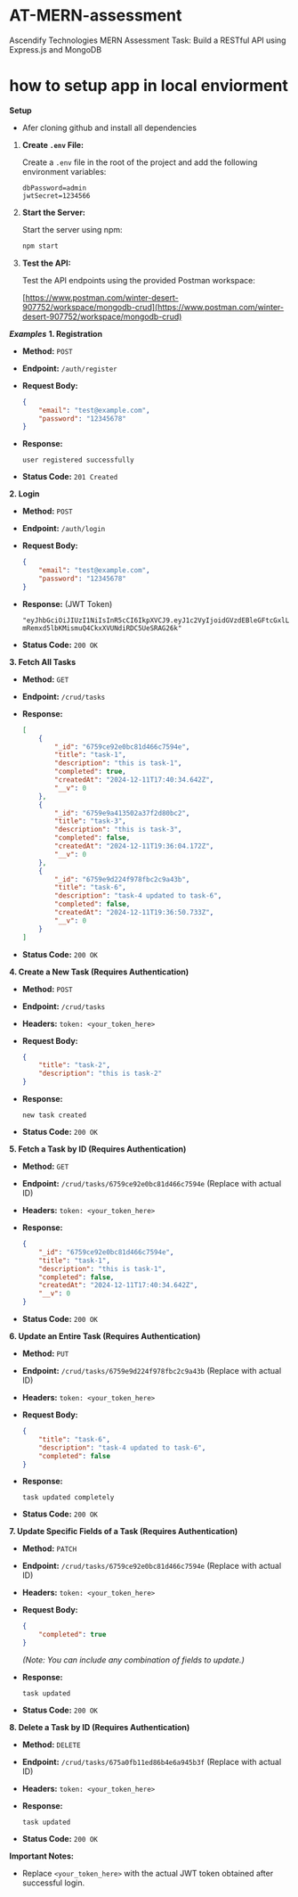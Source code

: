 # AT-MERN-assessment

Ascendify Technologies MERN Assessment Task: Build a RESTful API using Express.js and MongoDB

# how to setup app in local enviorment

**Setup**
* Afer cloning github and install all dependencies


1.  **Create `.env` File:**

    Create a `.env` file in the root of the project and add the following environment variables:

    ```
    dbPassword=admin
    jwtSecret=1234566
    ```

2.  **Start the Server:**

    Start the server using npm:

    ```bash
    npm start
    ```

3.  **Test the API:**

    Test the API endpoints using the provided Postman workspace:

    [https://www.postman.com/winter-desert-907752/workspace/mongodb-crud](https://www.postman.com/winter-desert-907752/workspace/mongodb-crud)

***Examples***
**1. Registration**

*   **Method:** `POST`
*   **Endpoint:** `/auth/register`
*   **Request Body:**

    ```json
    {
        "email": "test@example.com",
        "password": "12345678"
    }
    ```

*   **Response:**

    ```
    user registered successfully
    ```

*   **Status Code:** `201 Created`

**2. Login**

*   **Method:** `POST`
*   **Endpoint:** `/auth/login`
*   **Request Body:**

    ```json
    {
        "email": "test@example.com",
        "password": "12345678"
    }
    ```

*   **Response:** (JWT Token)

    ```
    "eyJhbGciOiJIUzI1NiIsInR5cCI6IkpXVCJ9.eyJ1c2VyIjoidGVzdEBleGFtcGxlLmNvbSIsImlhdCI6MTczMzk1OTg5NiwiZXhwIjoxNzMzOTYwNDk2fQ.6GN-mRemxd5lbKMismuQ4CkxXVUNdiRDC5UeSRAG26k"
    ```

*   **Status Code:** `200 OK`

**3. Fetch All Tasks**

*   **Method:** `GET`
*   **Endpoint:** `/crud/tasks`
*   **Response:**

    ```json
    [
        {
            "_id": "6759ce92e0bc81d466c7594e",
            "title": "task-1",
            "description": "this is task-1",
            "completed": true,
            "createdAt": "2024-12-11T17:40:34.642Z",
            "__v": 0
        },
        {
            "_id": "6759e9a413502a37f2d80bc2",
            "title": "task-3",
            "description": "this is task-3",
            "completed": false,
            "createdAt": "2024-12-11T19:36:04.172Z",
            "__v": 0
        },
        {
            "_id": "6759e9d224f978fbc2c9a43b",
            "title": "task-6",
            "description": "task-4 updated to task-6",
            "completed": false,
            "createdAt": "2024-12-11T19:36:50.733Z",
            "__v": 0
        }
    ]
    ```

*   **Status Code:** `200 OK`

**4. Create a New Task (Requires Authentication)**

*   **Method:** `POST`
*   **Endpoint:** `/crud/tasks`
*   **Headers:** `token: <your_token_here>`
*   **Request Body:**

    ```json
    {
        "title": "task-2",
        "description": "this is task-2"
    }
    ```

*   **Response:**

    ```
    new task created
    ```

*   **Status Code:** `200 OK`

**5. Fetch a Task by ID (Requires Authentication)**

*   **Method:** `GET`
*   **Endpoint:** `/crud/tasks/6759ce92e0bc81d466c7594e` (Replace with actual ID)
*   **Headers:** `token: <your_token_here>`
*   **Response:**

    ```json
    {
        "_id": "6759ce92e0bc81d466c7594e",
        "title": "task-1",
        "description": "this is task-1",
        "completed": false,
        "createdAt": "2024-12-11T17:40:34.642Z",
        "__v": 0
    }
    ```

*   **Status Code:** `200 OK`

**6. Update an Entire Task (Requires Authentication)**

*   **Method:** `PUT`
*   **Endpoint:** `/crud/tasks/6759e9d224f978fbc2c9a43b` (Replace with actual ID)
*   **Headers:** `token: <your_token_here>`
*   **Request Body:**

    ```json
    {
        "title": "task-6",
        "description": "task-4 updated to task-6",
        "completed": false
    }
    ```

*   **Response:**

    ```
    task updated completely
    ```

*   **Status Code:** `200 OK`

**7. Update Specific Fields of a Task (Requires Authentication)**

*   **Method:** `PATCH`
*   **Endpoint:** `/crud/tasks/6759ce92e0bc81d466c7594e` (Replace with actual ID)
*   **Headers:** `token: <your_token_here>`
*   **Request Body:**

    ```json
    {
        "completed": true
    }
    ```

    *(Note: You can include any combination of fields to update.)*

*   **Response:**

    ```
    task updated
    ```

*   **Status Code:** `200 OK`

**8. Delete a Task by ID (Requires Authentication)**

*   **Method:** `DELETE`
*   **Endpoint:** `/crud/tasks/675a0fb11ed86b4e6a945b3f` (Replace with actual ID)
*   **Headers:** `token: <your_token_here>`
*   **Response:**

    ```
    task updated
    ```

*   **Status Code:** `200 OK`

**Important Notes:**

*   Replace `<your_token_here>` with the actual JWT token obtained after successful login.
